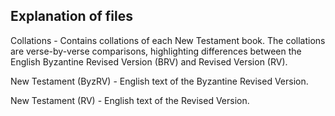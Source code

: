 ## Explanation of files

Collations - Contains collations of each New Testament book. The collations are verse-by-verse comparisons, highlighting differences between the English Byzantine Revised Version (BRV) and Revised Version (RV).

New Testament (ByzRV) - English text of the Byzantine Revised Version.

New Testament (RV) - English text of the Revised Version.
